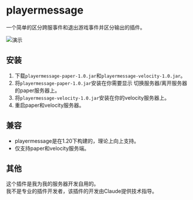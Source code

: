 # playermessage
一个简单的区分跨服事件和退出游戏事件并区分输出的插件。

![演示](demoview.gif)
## 安装  
1. 下载`playermessage-paper-1.0.jar`和`playermessage-velocity-1.0.jar`。
2. 将`playermessage-paper-1.0.jar`安装在你需要显示 切换服务器/离开服务器 的paper服务器上。
3. 将`playermessage-velocity-1.0.jar`安装在你的velocity服务器上。
4. 重启paper和velocity服务器。
## 兼容
* playermessage是在1.20下构建的，理论上向上支持。
* 仅支持paper和velocity服务端。 
## 其他
这个插件是我为我的服务器开发自用的。  
我不是专业的插件开发者，该插件的开发由Claude提供技术指导。
